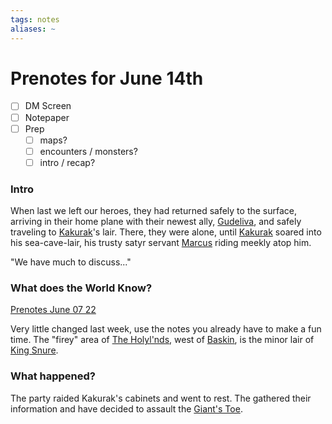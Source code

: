 ```yaml
---
tags: notes
aliases: ~
---
```


# Prenotes for June 14th

* [ ] DM Screen
* [ ] Notepaper
* [ ] Prep
  * [ ] maps?
  * [ ] encounters / monsters?
  * [ ] intro / recap?

### Intro

When last we left our heroes, they had returned safely to the surface, arriving in their home plane with their newest ally, [Gudeliva](..\..\NPCs\ala%20Underdark\Travelers\Gudeliva.md), and safely traveling to [Kakurak](..\..\NPCs\ala%20Alaturmen\zNon-Humanoid\Draconic%20NPCs\Kakurak.md)'s lair. There, they were alone, until [Kakurak](..\..\NPCs\ala%20Alaturmen\zNon-Humanoid\Draconic%20NPCs\Kakurak.md) soared into his sea-cave-lair, his trusty satyr servant [Marcus](..\..\NPCs\ala%20Alaturmen\Weak%20Power\Lower%20Holyl'nders\Marcus.md) riding meekly atop him.

"We have much to discuss..."

### What does the World Know?

[Prenotes June 07 22](Prenotes%20June%2007%2022.md)

Very little changed last week, use the notes you already have to make a fun time. The "firey" area of [The Holyl'nds](..\..\..\Notes%20on%20the%20Multiverse\Inner\Alaturmen\Places\Northwestern%20Central\The%20Holyl'nds.md), west of [Baskin](..\..\..\Notes%20on%20the%20Multiverse\Inner\Alaturmen\Places\Northwestern%20Central\Smaller%20than%20a%20feature\Baskin.md), is the minor lair of [King Snure](..\..\NPCs\ala%20Alaturmen\zNon-Humanoid\Giant%20NPCs\King%20Snure.md).

### What happened?

The party raided Kakurak's cabinets and went to rest. The gathered their information and have decided to assault the [Giant's Toe](..\..\..\Notes%20on%20the%20Multiverse\Inner\Alaturmen\Places\Northeastern%20Central\Smaller%20than%20a%20city\Giant's%20Toe.md).

